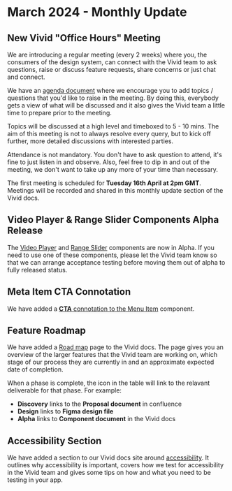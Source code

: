 # March 2024 - Monthly Update

## New Vivid "Office Hours" Meeting

We are introducing a regular meeting (every 2 weeks) where you, the consumers of the design system, can connect with the Vivid team to ask questions, raise or discuss feature requests, share concerns or just chat and connect.

We have an [agenda document](https://docs.google.com/document/d/1E0yvyGUzBoQFH5l_W6ElBoZaxqZ3HWmDLDqOl0lc8a0/edit?usp=sharing) where we encourage you to add topics / questions that you'd like to raise in the meeting. By doing this, everybody gets a view of what will be discussed and it also gives the Vivid team a little time to prepare prior to the meeting.

Topics will be discussed at a high level and timeboxed to 5 - 10 mins. The aim of this meeting is not to always resolve every query, but to kick off further, more detailed discussions with interested parties.

Attendance is not mandatory. You don't have to ask question to attend, it's fine to just listen in and observe. Also, feel free to dip in and out of the meeting, we don't want to take up any more of your time than necessary.

The first meeting is scheduled for **Tuesday 16th April at 2pm GMT**. Meetings will be recorded and shared in this monthly update section of the Vivid docs.

## Video Player & Range Slider Components Alpha Release

The [Video Player](/components/video-player/) and [Range Slider](/components/range-slider/) components are now in Alpha. If you need to use one of these components, please let the Vivid team know so that we can arrange acceptance testing before moving them out of alpha to fully released status.

## Meta Item CTA Connotation

We have added a [**CTA** connotation to the Menu Item](/components/menu-item/#connotation) component.

## Feature Roadmap

We have added a [Road map](/whats-new/roadmap/) page to the Vivid docs. The page gives you an overview of the larger features that the Vivid team are working on, which stage of our process they are currently in and an approximate expected date of completion.

When a phase is complete, the icon in the table will link to the relavant deliverable for that phase. For example:

- **Discovery** links to the **Proposal document** in confluence
- **Design** links to **Figma design file**
- **Alpha** links to **Component document** in the Vivid docs

## Accessibility Section

We have added a section to our Vivid docs site around [accessibility](/accessibility/overview/). It outlines why accessibility is important, covers how we test for accessibility in the Vivid team and gives some tips on how and what you need to be testing in your app.
